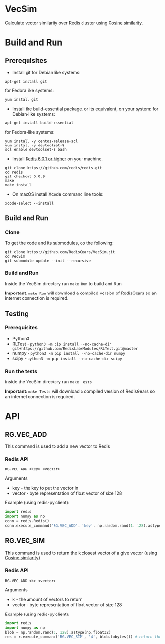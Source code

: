 # VecSim
Calculate vector similarity over Redis cluster using [Cosine similarity](https://en.wikipedia.org/wiki/Cosine_similarity).

# Build and Run
## Prerequisites
* Install git
for Debian like systems:
```
apt-get install git
```
for Fedora like systems:
```
yum install git
```


* Install the build-essential package, or its equivalent, on your system:
for Debian-like systems:
```
apt-get install build-essential
```
for Fedora-like systems:
```
yum install -y centos-release-scl
yum install -y devtoolset-8
scl enable devtoolset-8 bash
```

* Install [Redis 6.0.1 or higher](https://redis.io/) on your machine.

```
git clone https://github.com/redis/redis.git
cd redis
git checkout 6.0.9
make
make install
```

* On macOS install Xcode command line tools:

```
xcode-select --install
```

## Build and Run
### Clone
To get the code and its submodules, do the following:
```
git clone https://github.com/RedisGears/VecSim.git
cd VecSim
git submodule update --init --recursive
```

### Build and Run
Inside the VecSim directory run `make Run` to build and Run

**Important:** `make Run` will download a compiled version of RedisGears so an internet connection is required.

## Testing
### Prerequisites
* Python3
* RLTest - `python3 -m pip install --no-cache-dir git+https://github.com/RedisLabsModules/RLTest.git@master`
* numpy - `python3 -m pip install --no-cache-dir numpy`
* scipy - `python3 -m pip install --no-cache-dir scipy`

### Run the tests
Inside the VecSim directory run `make Tests`

**Important:** `make Tests` will download a compiled version of RedisGears so an internet connection is required.

# API
## RG.VEC_ADD
This command is used to add a new vector to Redis
### Redis API
```
RG.VEC_ADD <key> <vector>
```
Arguments:

* key - the key to put the vector in
* vector - byte representation of float vector of size 128

Example (using redis-py client):
```Python
import redis
import numpy as np
conn = redis.Redis()
conn.execute_command('RG.VEC_ADD', 'key', np.random.rand(1, 128).astype(np.float32).tobytes())
```
## RG.VEC_SIM
This command is used to return the k closest vector of a give vector (using [Cosine similarity](https://en.wikipedia.org/wiki/Cosine_similarity))
### Redis API
```
RG.VEC_ADD <k> <vector>
```
Arguments:

* k - the amount of vectors to return
* vector - byte representation of float vector of size 128

Example (using redis-py client):
```Python
import redis
import numpy as np
blob = np.random.rand(1, 128).astype(np.float32)
res = r.execute_command('RG.VEC_SIM', '4', blob.tobytes()) # return the 4 closest vectors to blob
```
